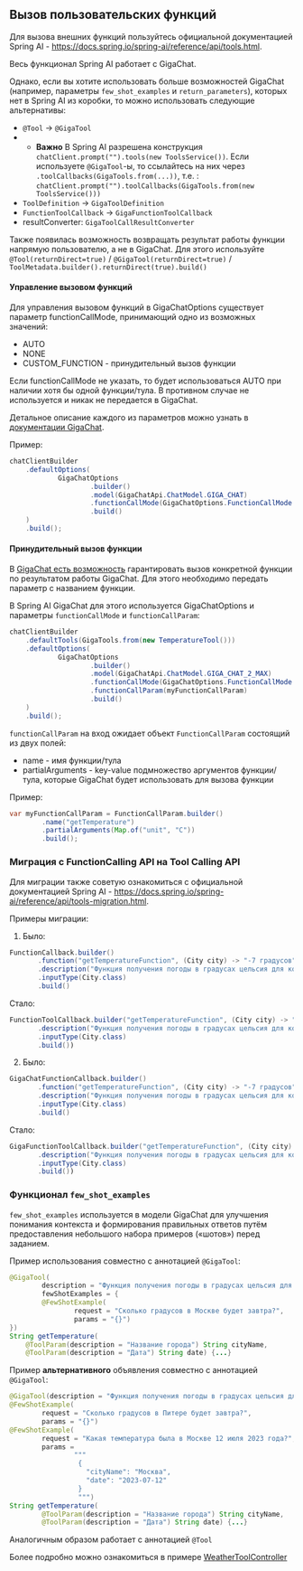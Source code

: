 ## Вызов пользовательских функций

Для вызова внешних функций пользуйтесь официальной документацией
Spring AI - https://docs.spring.io/spring-ai/reference/api/tools.html.

Весь функционал Spring AI работает с GigaChat.

Однако, если вы хотите использовать больше возможностей GigaChat
(например, параметры `few_shot_examples` и `return_parameters`),
которых нет в Spring AI из коробки, то можно использовать следующие альтернативы:
* `@Tool` -> `@GigaTool`
* * **Важно** В Spring AI разрешена конструкция `chatClient.prompt("").tools(new ToolsService())`.
Если используете `@GigaTool`-ы, то ссылайтесь на них через `.toolCallbacks(GigaTools.from(...))`, т.е. :
`chatClient.prompt("").toolCallbacks(GigaTools.from(new ToolsService()))`
* `ToolDefinition` -> `GigaToolDefinition`
* `FunctionToolCallback` -> `GigaFunctionToolCallback`
* resultConverter: `GigaToolCallResultConverter`

Также появилась возможность возвращать результат работы функции напрямую пользователю, а не в GigaChat.
Для этого используйте `@Tool(returnDirect=true)` / `@GigaTool(returnDirect=true)` /
`ToolMetadata.builder().returnDirect(true).build()`

#### Управление вызовом функций

Для управления вызовом функций в GigaChatOptions существует параметр functionCallMode, принимающий одно из возможных значений:
- AUTO
- NONE
- CUSTOM_FUNCTION - принудительный вызов функции

Если functionCallMode не указать, то будет использоваться AUTO при наличии хотя бы одной функции/тула. В противном случае не используется и никак не передается в GigaChat.

Детальное описание каждого из параметров можно узнать в [документации GigaChat](https://developers.sber.ru/docs/ru/gigachat/api/reference/rest/post-chat).

Пример:

```java
chatClientBuilder
    .defaultOptions(
            GigaChatOptions
                    .builder()
                    .model(GigaChatApi.ChatModel.GIGA_CHAT)
                    .functionCallMode(GigaChatOptions.FunctionCallMode.AUTO)
                    .build()
    )
    .build();
```

#### Принудительный вызов функции

В [GigaChat есть возможность](https://developers.sber.ru/docs/ru/gigachat/api/reference/rest/post-chat) гарантировать вызов конкретной функции по результатом работы GigaChat. Для этого необходимо передать параметр с названием функции.

В Spring AI GigaChat для этого используется GigaChatOptions и параметры `functionCallMode` и `functionCallParam`:

```java
chatClientBuilder
    .defaultTools(GigaTools.from(new TemperatureTool()))
    .defaultOptions(
            GigaChatOptions
                    .builder()
                    .model(GigaChatApi.ChatModel.GIGA_CHAT_2_MAX)
                    .functionCallMode(GigaChatOptions.FunctionCallMode.CUSTOM_FUNCTION)
                    .functionCallParam(myFunctionCallParam)
                    .build()
    )
    .build();
```

`functionCallParam` на вход ожидает объект `FunctionCallParam` состоящий из двух полей:
- name - имя функции/тула
- partialArguments - key-value подмножество аргументов функции/тула, которые GigaChat будет использовать для вызова функции

Пример:

```java
var myFunctionCallParam = FunctionCallParam.builder()
        .name("getTemperature")
        .partialArguments(Map.of("unit", "C"))
        .build();
```

### Миграция с FunctionCalling API на Tool Calling API

Для миграции также советую ознакомиться с официальной документацией
Spring AI - https://docs.spring.io/spring-ai/reference/api/tools-migration.html.

Примеры миграции:
1) Было:

```java
FunctionCallback.builder()
       .function("getTemperatureFunction", (City city) -> "-7 градусов")
       .description("Функция получения погоды в градусах цельсия для конкретного города")
       .inputType(City.class)
       .build()
```

Стало:

```java
FunctionToolCallback.builder("getTemperatureFunction", (City city) -> "-7 градусов")
       .description("Функция получения погоды в градусах цельсия для конкретного города")
       .inputType(City.class)
       .build())
```

2) Было:

```java
GigaChatFunctionCallback.builder()
       .function("getTemperatureFunction", (City city) -> "-7 градусов")
       .description("Функция получения погоды в градусах цельсия для конкретного города")
       .inputType(City.class)
       .build()
```

Стало:

```java
GigaFunctionToolCallback.builder("getTemperatureFunction", (City city) -> "-7 градусов")
       .description("Функция получения погоды в градусах цельсия для конкретного города")
       .inputType(City.class)
       .build())
```

### Функционал `few_shot_examples`

`few_shot_examples` используется в модели GigaChat для улучшения понимания
контекста и формирования правильных ответов путём предоставления небольшого набора
примеров («шотов») перед заданием.

Пример использования совместно с аннотацией `@GigaTool`:

```java
@GigaTool(
        description = "Функция получения погоды в градусах цельсия для конкретного города на заданную дату",
        fewShotExamples = {
        @FewShotExample(
                request = "Сколько градусов в Москве будет завтра?",
                params = "{}")
})
String getTemperature(
    @ToolParam(description = "Название города") String cityName,
    @ToolParam(description = "Дата") String date) {...}
```

Пример **альтернативного** объявления совместно с аннотацией `@GigaTool`:

```java
@GigaTool(description = "Функция получения погоды в градусах цельсия для конкретного города на заданную дату")
@FewShotExample(
        request = "Сколько градусов в Питере будет завтра?",
        params = "{}")
@FewShotExample(
        request = "Какая температура была в Москве 12 июля 2023 года?",
        params =
                """
                 {
                   "cityName": "Москва",
                   "date": "2023-07-12"
                 }
                 """)
String getTemperature(
        @ToolParam(description = "Название города") String cityName,
        @ToolParam(description = "Дата") String date) {...}
```

Аналогичным образом работает с аннотацией `@Tool`

Более подробно можно ознакомиться в примере [WeatherToolController](../spring-ai-gigachat-example/src/main/java/ru/sber/credit/machine/ai/gigachat/example/WeatherToolController.java)
